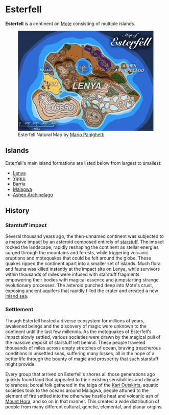 # Esterfell

**Esterfell** is a continent on [Mote](../mote.md) consisting of multiple islands.

<figure>
  <img src="map-esterfell-natural-mario-panighetti.jpg" alt="Drawing of a map of Esterfell. The islands are labeled with their names and are listed here from largest to smallest: Lenya, the roughly trapezoidal central land mass with a circular sea in its top-center, mountains to the west and south, canyons to the northwest and east, purple forests to the northeast, and green regions across its center; Yggru, a heart-shaped island to the southwest covered in icy mountains; Barria, a rhombus-shaped island to the west marked as mostly flat desert land with some small peaks in the lower-left corner; Malagwa, a triangle-shaped cay with a deep lake in its center; and the Ashen Archipelago, some tiny island mountains off the east coast of Lenya near the purple forests." />
  <figcaption>Esterfell Natural Map by <a href="https://mario.panighetti.net">Mario Panighetti</a></figcaption>
</figure>

## Islands

Esterfell's main island formations are listed below from largest to smallest:

- [Lenya](lenya/lenya.md)
- [Yggru](yggru/yggru.md)
- [Barria](barria.md)
- [Malagwa](malagwa.md)
- [Ashen Archipelago](ashen-archipelago.md)

## History

### Starstuff impact

Several thousand years ago, the then-unnamed continent was subjected to a massive impact by an asteroid composed entirely of [starstuff](../../artifacts/starstuff.md). The impact rocked the landscape, rapidly reshaping the continent as stellar energies surged through the mountains and forests, while triggering volcanic eruptions and motequakes that could be felt around the globe. These quakes ripped the continent apart into a smaller set of islands. Much flora and fauna was killed instantly at the impact site on Lenya, while survivors within thousands of miles were infused with starstuff fragments empowering their bodies with magical essence and jumpstarting strange evolutionary processes. The asteroid punched deep into Mote's crust, exposing ancient aquifers that rapidly filled the crater and created a new [inland sea](lenya/esterfell-sea/esterfell-sea.md).

### Settlement

Though Esterfell hosted a diverse ecosystem for millions of years, awakened beings and the discovery of magic were unknown to the continent until the last few millennia. As the motequakes of Esterfell's impact slowly settled, various societies were drawn by the magical pull of the massive deposit of starstuff left behind. These people traveled thousands of miles across empty stretches of ocean, braving treacherous conditions in unsettled seas, suffering many losses, all in the hope of a better life through the bounty of magic and prosperity that such starstuff might provide.

Every group that arrived on Esterfell's shores all those generations ago quickly found land that appealed to their existing sensibilities and climate tolerances; boreal folk gathered in the taiga of the [Kari Outskirts](lenya/kari-outskirts.md), aquatic societies took to the oceans around Malagwa, people attuned to the element of fire settled into the otherwise hostile heat and volcanic ash of [Mount Hora](lenya/mount-hora.md), and so on in that manner. This created a wide distribution of people from many different cultural, genetic, elemental, and planar origins.
